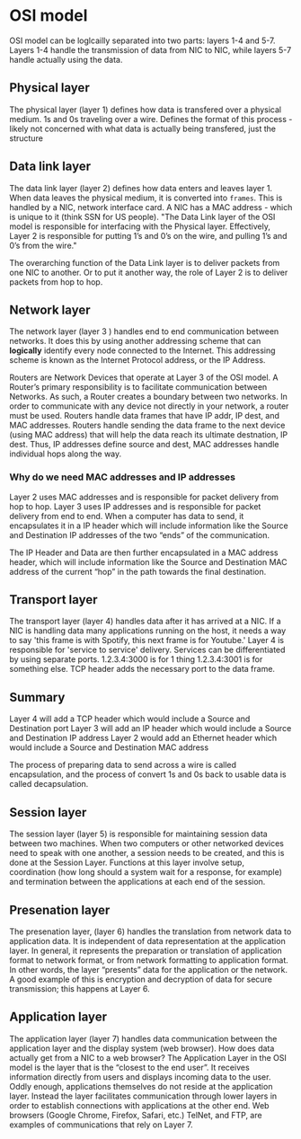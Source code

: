 # OSI model

OSI model can be loglcailly separated into two parts: layers 1-4 and 5-7.
Layers 1-4 handle the transmission of data from NIC to NIC, while layers
5-7 handle actually using the data.

## Physical layer

The physical layer (layer 1) defines how data is transfered over a physical medium. 1s and 0s traveling
over a wire. Defines the format of this process - likely not concerned with what data
is actually being transfered, just the structure

## Data link layer

The data link layer (layer 2) defines how data enters and leaves layer 1. When data leaves
the physical medium, it is converted into `frames`.
This is handled by a NIC, network interface card. A NIC has a MAC address - which
is unique to it (think SSN for US people).
"The Data Link layer of the OSI model is responsible for interfacing with the Physical layer. Effectively, Layer 2 is responsible for putting 1’s and 0’s on the wire, and pulling 1’s and 0’s from the wire."

The overarching function of the Data Link layer is to deliver packets from one NIC to another. Or to put it another way, the role of Layer 2 is to deliver packets from hop to hop.

## Network layer

The network layer (layer 3 ) handles end to end communication between networks. It does this by using another addressing scheme that can **logically** identify every node connected to the Internet. This addressing scheme is known as the Internet Protocol address, or the IP Address.

Routers are Network Devices that operate at Layer 3 of the OSI model. A Router’s primary responsibility is to facilitate communication between Networks. As such, a Router creates a boundary between two networks. In order to communicate with any device not directly in your network, a router must be used.
Routers handle data frames that have IP addr, IP dest, and MAC addresses. Routers handle sending
the data frame to the next device (using MAC address) that will help the data reach its ultimate
destnation, IP dest. Thus, IP addresses define source and dest, MAC addresses handle individual hops
along the way.

### Why do we need MAC addresses and IP addresses

Layer 2 uses MAC addresses and is responsible for packet delivery from hop to hop.
Layer 3 uses IP addresses and is responsible for packet delivery from end to end.
When a computer has data to send, it encapsulates it in a IP header which will include information like the Source and Destination IP addresses of the two “ends” of the communication.

The IP Header and Data are then further encapsulated in a MAC address header, which will include information like the Source and Destination MAC address of the current “hop” in the path towards the final destination.

## Transport layer

The transport layer (layer 4) handles data after it has arrived at a NIC. If a NIC is handling data
many applications running on the host, it needs a way to say 'this frame is with Spotify, this next
frame is for Youtube.' Layer 4 is responsible for 'service to service' delivery. Services can be differentiated by using separate ports. 1.2.3.4:3000 is for 1 thing 1.2.3.4:3001 is for something else.
TCP header adds the necessary port to the data frame.

## Summary

Layer 4 will add a TCP header which would include a Source and Destination port
Layer 3 will add an IP header which would include a Source and Destination IP address
Layer 2 would add an Ethernet header which would include a Source and Destination MAC address

The process of preparing data to send across a wire is called encapsulation, and the process
of convert 1s and 0s back to usable data is called decapsulation.

## Session layer

The session layer (layer 5) is responsible for maintaining session data between two machines.
When two computers or other networked devices need to speak with one another, a session needs to be created, and this is done at the Session Layer. Functions at this layer involve setup, coordination (how long should a system wait for a response, for example) and termination between the applications at each end of the session.

## Presenation layer

The presenation layer, (layer 6) handles the translation from network data to application data.
It is independent of data representation at the application layer. In general, it represents the preparation or translation of application format to network format, or from network formatting to application format. In other words, the layer “presents” data for the application or the network. A good example of this is encryption and decryption of data for secure transmission; this happens at Layer 6.

## Application layer

The application layer (layer 7) handles data communication between the application layer and the display system (web browser). How does data actually get from a NIC to a web browser?
The Application Layer in the OSI model is the layer that is the “closest to the end user”. It receives information directly from users and displays incoming data to the user. Oddly enough, applications themselves do not reside at the application layer. Instead the layer facilitates communication through lower layers in order to establish connections with applications at the other end. Web browsers (Google Chrome, Firefox, Safari, etc.) TelNet, and FTP, are examples of communications  that rely  on Layer 7.
